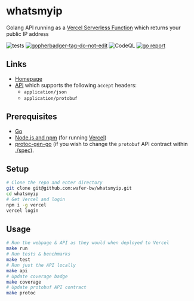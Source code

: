 # whatsmyip
Golang API running as a [Vercel Serverless Function](https://vercel.com/docs/serverless-functions) which returns your public IP address

![tests](https://github.com/wafer-bw/whatsmyip/workflows/tests/badge.svg)
<a href='https://github.com/jpoles1/gopherbadger' target='_blank'>![gopherbadger-tag-do-not-edit](https://img.shields.io/badge/Coverage-93%25-brightgreen.svg?longCache=true&style=flat)</a>
![CodeQL](https://github.com/wafer-bw/whatsmyip/workflows/CodeQL/badge.svg)
<a href='https://goreportcard.com/report/github.com/wafer-bw/whatsmyip' target='_blank'>![go report](https://goreportcard.com/badge/github.com/wafer-bw/whatsmyip)</a>

## Links
* [Homepage](https://whatsmyip.wafer-bw.vercel.app)
* [API](https://whatsmyip.wafer-bw.vercel.app/api) which supports the following `accept` headers:
    * `application/json`
    * `application/protobuf`

## Prerequisites
* [Go](https://golang.org/)
* [Node.js and npm](https://nodejs.org/en/) (for running [Vercel](https://vercel.com/))
* [protoc-gen-go](https://developers.google.com/protocol-buffers/docs/gotutorial) (if you wish to change the `protobuf` API contract within [./spec](./spec)).

## Setup
```bash
# Clone the repo and enter directory
git clone git@github.com:wafer-bw/whatsmyip.git
cd whatsmyip
# Get Vercel and login
npm i -g vercel
vercel login
```

## Usage
```bash
# Run the webpage & API as they would when deployed to Vercel
make run
# Run tests & benchmarks
make test
# Run just the API locally
make api
# Update coverage badge
make coverage
# Update protobuf API contract
make protoc
```
